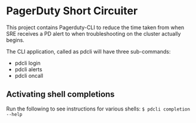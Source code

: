 # PagerDuty Short Circuiter
This project contains Pagerduty-CLI to reduce the time taken from when SRE receives a PD alert to when troubleshooting on the cluster actually begins.

The CLI application, called as pdcli will have three sub-commands:

- pdcli login
- pdcli alerts
- pdcli oncall

## Activating shell completions
Run the following to see instructions for various shells:
`$ pdcli completion --help`


